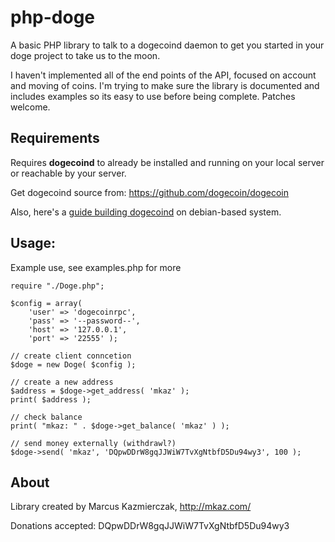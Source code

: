 
# php-doge

A basic PHP library to talk to a dogecoind daemon to get you started in your doge project to take us to the moon.

I haven't implemented all of the end points of the API, focused on account and moving of coins. I'm trying to make sure the library is documented and includes examples so its easy to use before being complete.  Patches welcome.


## Requirements

Requires **dogecoind** to already be installed and running on your local server or reachable by your server.  

Get dogecoind source from: https://github.com/dogecoin/dogecoin

Also, here's a [guide building dogecoind](http://www.dogeco.in/wiki/index.php/Compiling_Dogecoind_on_Ubuntu/Debian) on debian-based system.  


## Usage:

Example use, see examples.php for more

```
require "./Doge.php";

$config = array(
    'user' => 'dogecoinrpc',
    'pass' => '--password--',
    'host' => '127.0.0.1',
    'port' => '22555' );

// create client conncetion
$doge = new Doge( $config );

// create a new address
$address = $doge->get_address( 'mkaz' );
print( $address );

// check balance 
print( "mkaz: " . $doge->get_balance( 'mkaz' ) );

// send money externally (withdrawl?)
$doge->send( 'mkaz', 'DQpwDDrW8gqJJWiW7TvXgNtbfD5Du94wy3', 100 );

```


## About

Library created by Marcus Kazmierczak, http://mkaz.com/

Donations accepted: DQpwDDrW8gqJJWiW7TvXgNtbfD5Du94wy3


